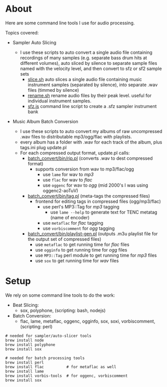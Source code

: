 
# About

Here are some command line tools I use for audio processing.

Topics covered:
- Sampler Auto Slicing
  - I use these scripts to auto convert a single audio file containing recordings of many samples (e.g. separate bass drum hits at different volumes), auto sliced by silence to separate sample files named with the velocity level, and then convert to sfz or sf2 sample sets
    - [slice.sh](slice.sh) auto slices a single audio file containing music instrument samples (separated by silence), into separate .wav files (timmed by silence)
    - [rename.sh](rename.sh) rename audio files by their peak level.  useful for individual instrument samples.
    - [sfz.js](sfz.js) command line script to create a .sfz sampler instrument bank

- Music Album Batch Conversion
  - I use these scripts to auto convert my albums of raw uncompressed .wav files to distributable mp3/ogg/flac with playlists.
  - every album has a folder with .wav for each track of the album, plus tags.ini plug update.pl
  - For each compressed output format, update.pl calls:
    - [batch_convert/bin/rip.pl](rip.pl) (converts .wav to dest compressed format)
      - supports conversion from wav to mp3/flac/ogg
        - use `lame` for wav to *mp3*
        - use `flac` for wav to *flac*
        - use `oggenc` for wav to *ogg* (mid 2000's I was using oggenc2-aoTuV)
    - [batch_convert/bin/tag.pl](tag.pl) (meta-tags the compressed files)
      - frontend for editing tags in compressed files (ogg/mp3/flac)
        - use perl's MP3::Tag for *mp3* tagging
          - use `lame --help` to generate text for TENC metatag (name of encoder)
        - use `metaflac` for *flac* tagging
        - use `vorbiscomment` for *ogg* tagging
    - [batch_convert/bin/playlist-gen.pl](playlist-gen.pl) (outputs .m3u playlist file for the output set of compressed files)
      - use `metaflac` to get running time for *flac* files
      - use `ogginfo` to get running time for *ogg* files
      - use `MP3::Tag` perl module to get running time for *mp3* files
      - use `sox` to get running time for *wav* files


# Setup

We rely on some command line tools to do the work:
- Beat Slicing:
  - sox, polyphone, (scripting: bash, nodejs)
- Batch Conversion:
  - flac, lame, metaflac, oggenc, ogginfo, sox, soxi, vorbiscomment, (scripting: perl)

```
# needed for sampler/auto-slicer tools
brew install node
brew install polyphone
brew install sox

# needed for batch processing tools
brew install perl
brew install flac          # for metaflac as well
brew install lame
brew install vorbis-tools  # for oggenc, vorbiscomment
brew install sox

```
